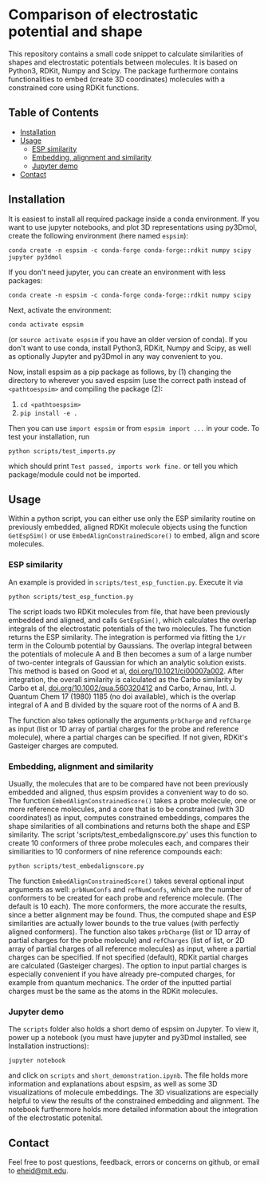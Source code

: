 # Comparison of electrostatic potential and shape
This repository contains a small code snippet to calculate similarities of shapes and electrostatic potentials between molecules. It is based on Python3, RDKit, Numpy and Scipy. The package furthermore contains functionalities to embed (create 3D coordinates) molecules with a constrained core using RDKit functions.

## Table of Contents

- [Installation](#installation)
- [Usage](#usage)
  * [ESP similarity](#esp-similarity)
  * [Embedding, alignment and similarity](#embedding-alignment-and-similarity)
  * [Jupyter demo](#jupyter-demo)
- [Contact](#contact)

## Installation

It is easiest to install all required package inside a conda environment. If you want to use jupyter notebooks, and plot 3D representations using py3Dmol, create the following environment (here named `espsim`):

`conda create -n espsim -c conda-forge conda-forge::rdkit numpy scipy jupyter py3dmol`

If you don't need jupyter, you can create an environment with less packages:

`conda create -n espsim -c conda-forge conda-forge::rdkit numpy scipy`

Next, activate the environment:

`conda activate espsim`

(or `source activate espsim` if you have an older version of conda). If you don't want to use conda, install Python3, RDKit, Numpy and Scipy, as well as optionally Jupyter and py3Dmol in any way convenient to you.

Now, install espsim as a pip package as follows, by (1) changing the directory to wherever you saved espsim (use the correct path instead of `<pathtoespsim>` and compiling the package (2):

1. `cd <pathtoespsim>`
2. `pip install -e .`

Then you can use `import espsim` or from `espsim import ...` in your code. To test your installation, run

`python scripts/test_imports.py`

which should print `Test passed, imports work fine.` or tell you which package/module could not be imported.

## Usage

Within a python script, you can either use only the ESP similarity routine on previously embedded, aligned RDKit molecule objects using the function `GetEspSim()` or use `EmbedAlignConstrainedScore()` to embed, align and score molecules. 

### ESP similarity

An example is provided in `scripts/test_esp_function.py`. Execute it via

`python scripts/test_esp_function.py`

The script loads two RDKit molecules from file, that have been previously embedded and aligned, and calls `GetEspSim()`, which calculates the overlap integrals of the electrostatic potentials of the two molecules. The function returns the ESP similarity. The integration is performed via fitting the `1/r` term in the Coloumb potential by Gaussians. The overlap integral between the potentials of molecule A and B
then becomes a sum of a large number of two-center integrals of Gaussian for which an analytic solution exists.
This method is based on Good et al, [doi.org/10.1021/ci00007a002](https://doi.org/10.1021/ci00007a002). After integration, the overall similarity is calculated as the Carbo similarity by Carbo et al, [doi.org/10.1002/qua.560320412](https://doi.org/10.1002/qua.560320412) and Carbo, Arnau, Intl. J. Quantum Chem 17 (1980) 1185 (no doi available), which is the overlap integral of A and B divided by the square root of the norms of A and B.

 The function also takes optionally the arguments `prbCharge`  and `refCharge` as input (list or 1D array of partial charges for the probe and reference molecule), where a partial charges can be specified. If not given, RDKit's Gasteiger charges are computed.

### Embedding, alignment and similarity

Usually, the molecules that are to be compared have not been previously embedded and aligned, thus espsim provides a convenient way to do so. The function `EmbedAlignConstrainedScore()` takes a probe molecule, one or more reference molecules, and a core that is to be constrained (with 3D coordinates!) as input, computes constrained embeddings, compares the shape similarities of all combinations and returns both the shape and ESP similarity. The script 'scripts/test_embedalignscore.py' uses this function to create 10 conformers of three probe molecules each, and compares their similiarities to 10 conformers of nine reference compounds each:

`python scripts/test_embedalignscore.py`

The function `EmbedAlignConstrainedScore()` takes several optional input arguments as well: `prbNumConfs` and `refNumConfs`, which are the number of conformers to be created for each probe and reference molecule. (The default is 10 each). The more conformers, the more accurate the results, since a better alignment may be found. Thus, the computed shape and ESP similarities are actually lower bounds to the true values (with perfectly aligned conformers). The function also takes `prbCharge` (list or 1D array of partial charges for the probe molecule) and `refCharges` (list of list, or 2D array of partial charges of all reference molecules) as input, where a partial charges can be specified. If not specified (default), RDKit partial charges are calculated (Gasteiger charges). The option to input partial charges is especially convenient if you have already pre-computed charges, for example from quantum mechanics. The order of the inputted partial charges must be the same as the atoms in the RDKit molecules.

### Jupyter demo

The `scripts` folder also holds a short demo of espsim on Jupyter. To view it, power up a notebook (you must have jupyter and py3Dmol installed, see Installation instructions):

`jupyter notebook`

and click on `scripts` and `short_demonstration.ipynb`. The file holds more information and explanations about espsim, as well as some 3D visualizations of molecule embeddings. The 3D visualizations are especially helpful to view the results of the constrained embedding and alignment. The notebook furthermore holds more detailed information about the integration of the electrostatic potenital.

## Contact
Feel free to post questions, feedback, errors or concerns on github, or email to eheid@mit.edu.